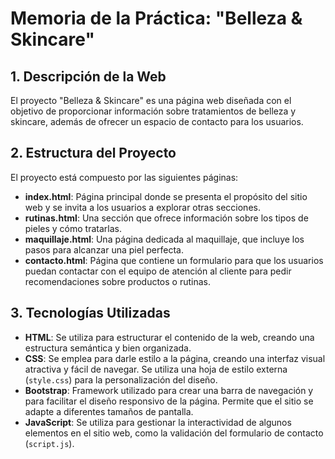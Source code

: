 # Memoria de la Práctica: **"Belleza & Skincare"**

## 1. Descripción de la Web
El proyecto "Belleza & Skincare" es una página web diseñada con el objetivo de proporcionar información sobre tratamientos de belleza y skincare, además de ofrecer un espacio de contacto para los usuarios.

## 2. Estructura del Proyecto
El proyecto está compuesto por las siguientes páginas:
- **index.html**: Página principal donde se presenta el propósito del sitio web y se invita a los usuarios a explorar otras secciones.
- **rutinas.html**: Una sección que ofrece información sobre los tipos de pieles y cómo tratarlas.
- **maquillaje.html**: Una página dedicada al maquillaje, que incluye los pasos para alcanzar una piel perfecta.
- **contacto.html**: Página que contiene un formulario para que los usuarios puedan contactar con el equipo de atención al cliente para pedir recomendaciones sobre productos o rutinas.

## 3. Tecnologías Utilizadas
- **HTML**: Se utiliza para estructurar el contenido de la web, creando una estructura semántica y bien organizada.
- **CSS**: Se emplea para darle estilo a la página, creando una interfaz visual atractiva y fácil de navegar. Se utiliza una hoja de estilo externa (`style.css`) para la personalización del diseño.
- **Bootstrap**: Framework utilizado para crear una barra de navegación y para facilitar el diseño responsivo de la página. Permite que el sitio se adapte a diferentes tamaños de pantalla.
- **JavaScript**: Se utiliza para gestionar la interactividad de algunos elementos en el sitio web, como la validación del formulario de contacto (`script.js`).